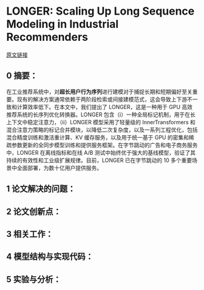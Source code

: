 # LONGER: Scaling Up Long Sequence Modeling in Industrial Recommenders
[原文链接](https://doi.org/10.1145/3383313.3412236)
## 0 摘要：
在工业推荐系统中，对**超长用户行为序列**进行建模对于捕捉长期和短期偏好至关重要。现有的解决方案通常依赖于两阶段检索或间接建模范式，这会导致上下游不一致和计算效率低下。在本文中，我们提出了 LONGER，这是一种用于 GPU 高效推荐系统的长序列优化转换器。LONGER 包含（i）一种全局标记机制，用于在长上下文中稳定注意力，（ii）LONGER 模型采用了轻量级的 InnerTransformers 和混合注意力策略的标记合并模块，以降低二次复杂度，以及一系列工程优化，包括混合精度训练和激活重计算、KV 缓存服务，以及用于统一基于 GPU 的密集和稀疏参数更新的全同步模型训练和提供服务框架。在字节跳动的广告和电子商务服务中，LONGER 在离线指标和在线 A/B 测试中始终优于强大的基线模型，验证了其持续的有效性和工业级扩展规律。目前，LONGER 已在字节跳动的 10 多个重要场景中全面部署，为数十亿用户提供服务。
## 1 论文解决的问题：

## 2 论文创新点：

## 3 相关工作：

## 4 模型结构与实现代码：


## 5 实验与分析：

<!--stackedit_data:
eyJoaXN0b3J5IjpbLTE1NDk4OTMxODQsNzI1MDcyNTEyLDEyMD
Y3MjE0NDRdfQ==
-->